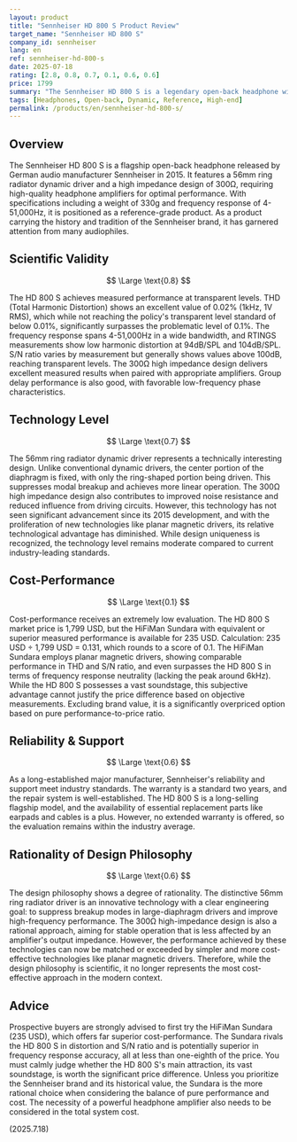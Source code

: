 ```yaml
---
layout: product
title: "Sennheiser HD 800 S Product Review"
target_name: "Sennheiser HD 800 S"
company_id: sennheiser
lang: en
ref: sennheiser-hd-800-s
date: 2025-07-18
rating: [2.8, 0.8, 0.7, 0.1, 0.6, 0.6]
price: 1799
summary: "The Sennheiser HD 800 S is a legendary open-back headphone with an innovative 56mm ring radiator. While its measured performance is excellent, its 1,799 USD price results in extremely low cost-performance compared to the HiFiMan Sundara (235 USD), which boasts superior accuracy in frequency response. Although the design is rational, the product's price is not justified by its performance."
tags: [Headphones, Open-back, Dynamic, Reference, High-end]
permalink: /products/en/sennheiser-hd-800-s/
---
```


## Overview

The Sennheiser HD 800 S is a flagship open-back headphone released by German audio manufacturer Sennheiser in 2015. It features a 56mm ring radiator dynamic driver and a high impedance design of 300Ω, requiring high-quality headphone amplifiers for optimal performance. With specifications including a weight of 330g and frequency response of 4-51,000Hz, it is positioned as a reference-grade product. As a product carrying the history and tradition of the Sennheiser brand, it has garnered attention from many audiophiles.

## Scientific Validity

$$ \Large \text{0.8} $$

The HD 800 S achieves measured performance at transparent levels. THD (Total Harmonic Distortion) shows an excellent value of 0.02% (1kHz, 1V RMS), which while not reaching the policy's transparent level standard of below 0.01%, significantly surpasses the problematic level of 0.1%. The frequency response spans 4-51,000Hz in a wide bandwidth, and RTINGS measurements show low harmonic distortion at 94dB/SPL and 104dB/SPL. S/N ratio varies by measurement but generally shows values above 100dB, reaching transparent levels. The 300Ω high impedance design delivers excellent measured results when paired with appropriate amplifiers. Group delay performance is also good, with favorable low-frequency phase characteristics.

## Technology Level

$$ \Large \text{0.7} $$

The 56mm ring radiator dynamic driver represents a technically interesting design. Unlike conventional dynamic drivers, the center portion of the diaphragm is fixed, with only the ring-shaped portion being driven. This suppresses modal breakup and achieves more linear operation. The 300Ω high impedance design also contributes to improved noise resistance and reduced influence from driving circuits. However, this technology has not seen significant advancement since its 2015 development, and with the proliferation of new technologies like planar magnetic drivers, its relative technological advantage has diminished. While design uniqueness is recognized, the technology level remains moderate compared to current industry-leading standards.

## Cost-Performance

$$ \Large \text{0.1} $$

Cost-performance receives an extremely low evaluation. The HD 800 S market price is 1,799 USD, but the HiFiMan Sundara with equivalent or superior measured performance is available for 235 USD. Calculation: 235 USD ÷ 1,799 USD = 0.131, which rounds to a score of 0.1. The HiFiMan Sundara employs planar magnetic drivers, showing comparable performance in THD and S/N ratio, and even surpasses the HD 800 S in terms of frequency response neutrality (lacking the peak around 6kHz). While the HD 800 S possesses a vast soundstage, this subjective advantage cannot justify the price difference based on objective measurements. Excluding brand value, it is a significantly overpriced option based on pure performance-to-price ratio.

## Reliability & Support

$$ \Large \text{0.6} $$

As a long-established major manufacturer, Sennheiser's reliability and support meet industry standards. The warranty is a standard two years, and the repair system is well-established. The HD 800 S is a long-selling flagship model, and the availability of essential replacement parts like earpads and cables is a plus. However, no extended warranty is offered, so the evaluation remains within the industry average.

## Rationality of Design Philosophy

$$ \Large \text{0.6} $$

The design philosophy shows a degree of rationality. The distinctive 56mm ring radiator driver is an innovative technology with a clear engineering goal: to suppress breakup modes in large-diaphragm drivers and improve high-frequency performance. The 300Ω high-impedance design is also a rational approach, aiming for stable operation that is less affected by an amplifier's output impedance. However, the performance achieved by these technologies can now be matched or exceeded by simpler and more cost-effective technologies like planar magnetic drivers. Therefore, while the design philosophy is scientific, it no longer represents the most cost-effective approach in the modern context.

## Advice

Prospective buyers are strongly advised to first try the HiFiMan Sundara (235 USD), which offers far superior cost-performance. The Sundara rivals the HD 800 S in distortion and S/N ratio and is potentially superior in frequency response accuracy, all at less than one-eighth of the price. You must calmly judge whether the HD 800 S's main attraction, its vast soundstage, is worth the significant price difference. Unless you prioritize the Sennheiser brand and its historical value, the Sundara is the more rational choice when considering the balance of pure performance and cost. The necessity of a powerful headphone amplifier also needs to be considered in the total system cost.

(2025.7.18)